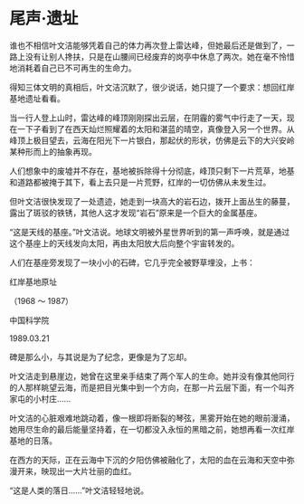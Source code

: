 # 尾声·遗址

谁也不相信叶文洁能够凭着自己的体力再次登上雷达峰，但她最后还是做到了，一路上没有让别人搀扶，只是在山腰间已经废弃的岗亭中休息了两次。她在毫不怜惜地消耗着自己已不可再生的生命力。

得知三体文明的真相后，叶文洁沉默了，很少说话，她只提了一个要求：想回红岸基地遗址看看。

当一行人登上山时，雷达峰的峰顶刚刚探出云层，在阴霾的雾气中行走了一天，现在一下子看到了在西天灿烂照耀着的太阳和湛蓝的晴空，真像登入另一个世界。从峰顶上极目望去，云海在阳光下一片银白，那起伏的形状，仿佛是云下的大兴安岭某种形而上的抽象再现。

人们想象中的废墟并不存在，基地被拆除得十分彻底，峰顶只剩下一片荒草，地基和道路都被掩于其下，看上去只是一片荒野，红岸的一切仿佛从未发生过。

但叶文洁很快发现了一处遗迹，她走到一块高大的岩石边，拨开上面丛生的藤蔓，露出了斑驳的铁锈，其他人这才发现“岩石”原来是一个巨大的金属基座。

“这是天线的基座。”叶文洁说。地球文明被外星世界听到的第一声呼唤，就是通过这个基座上的天线发向太阳，再由太阳放大后向整个宇宙转发的。

人们在基座旁发现了一块小小的石碑，它几乎完全被野草埋没，上书：

红岸基地原址

（1968 ～ 1987）

中国科学院

1989.03.21

碑是那么小，与其说是为了纪念，更像是为了忘却。

叶文洁走到悬崖边，她曾在这里亲手结束了两个军人的生命。她并没有像其他同行的人那样眺望云海，而是把目光集中到一个方向，在那一片云层下面，有一个叫齐家屯的小村庄……

叶文洁的心脏艰难地跳动着，像一根即将断裂的琴弦，黑雾开始在她的眼前漫涌，她用尽生命的最后能量坚持着，在一切都没入永恒的黑暗之前，她想再看一次红岸基地的日落。

在西方的天际，正在云海中下沉的夕阳仿佛被融化了，太阳的血在云海和天空中弥漫开来，映现出一大片壮丽的血红。

“这是人类的落日……”叶文洁轻轻地说。
